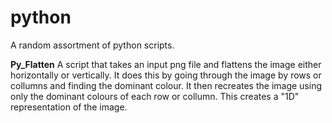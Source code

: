 # python
A random assortment of python scripts.

**Py_Flatten**
A script that takes an input png file and flattens the image either horizontally or vertically.
It does this by going through the image by rows or collumns and finding the dominant colour.
It then recreates the image using only the dominant colours of each row or collumn. 
This creates a "1D" representation of the image.

